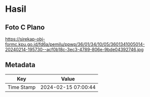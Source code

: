 # Hasil

## Foto C Plano

https://sirekap-obj-formc.kpu.go.id/fd6a/pemilu/ppwp/36/01/34/10/05/3601341005014-20240214-195730--acf0b18c-3ec3-4789-806e-9bde04392746.jpg


## Metadata

| Key        | Value               |
| ---------- | ------------------- |
| Time Stamp | 2024-02-15 07:00:44 |



